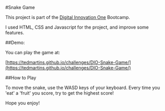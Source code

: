 #Snake Game

This project is part of the [Digital Innovation One](https://digitalinnovation.one) Bootcamp.

I used HTML, CSS and Javascript for the project, and improve some features.

##Demo:

You can play the game at:

[https://tedmartins.github.io/challenges/DIO-Snake-Game/](https://tedmartins.github.io/challenges/DIO-Snake-Game/)

##How to Play

To move the snake, use the WASD keys of your keyboard. Every time you 'eat' a 'fruit' you score, try to get the highest score!

Hope you enjoy!